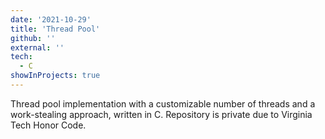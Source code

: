 ```yaml
---
date: '2021-10-29'
title: 'Thread Pool'
github: ''
external: ''
tech:
  - C
showInProjects: true
---
```


Thread pool implementation with a customizable number of threads and a work-stealing approach, written in C. Repository is private due to Virginia Tech Honor Code.
